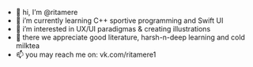 - 👋  hi, I’m @ritamere 
- 🌱  i’m currently learning C++ sportive programming and Swift UI 
- 👀  i’m interested in UX/UI paradigmas & creating illustrations 
- 💞️  there we appreciate good literature, harsh-n-deep learning and cold milktea 
- 📫  you may reach me on: vk.com/ritamere1 

<!---
ritamere/ritamere is a ✨ special ✨ repository because its `README.md` (this file) appears on your GitHub profile.
You can click the Preview link to take a look at your changes.
--->
